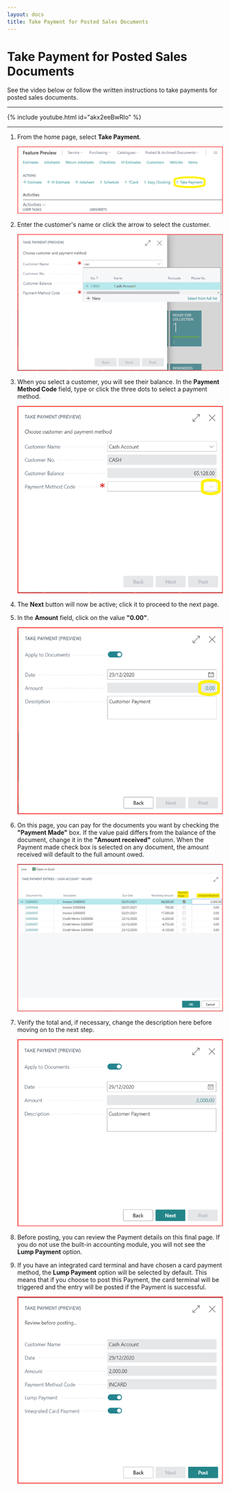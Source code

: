 ```yaml
---
layout: docs
title: Take Payment for Posted Sales Documents
---
```


# Take Payment for Posted Sales Documents

See the video below or follow the written instructions to take payments for posted sales documents.

---

{% include youtube.html id="akx2eeBwRIo" %}

---

1. From the home page, select **Take Payment**.

   ![](media/take-payment-home.png)

2. Enter the customer's name or click the arrow to select the customer.

   ![](media/take-payment-customer.png)

3. When you select a customer, you will see their balance. In the **Payment Method Code** field, type or click the three dots to select a payment method.

   ![](media/take-payment-payment-method.png)

4. The **Next** button will now be active; click it to proceed to the next page.
5. In the **Amount** field, click on the value **"0.00"**.

   ![](media/take-payment-apply-to-document.png)

6. On this page, you can pay for the documents you want by checking the **"Payment Made"** box. If the value paid differs from the balance of the document, change it in the **"Amount received"** column. When the Payment made check box is selected on any document, the amount received will default to the full amount owed.

   ![](media/take-payment-entries.png)

7. Verify the total and, if necessary, change the description here before moving on to the next step.
   
   ![](media/take-payment-apply-to-document2.png)

8. Before posting, you can review the Payment details on this final page. If you do not use the built-in accounting module, you will not see the **Lump Payment** option.
9. If you have an integrated card terminal and have chosen a card payment method, the **Lump Payment** option will be selected by default. This means that if you choose to post this Payment, the card terminal will be triggered and the entry will be posted if the Payment is successful. 

   ![](media/take-payment-post-card.png)
